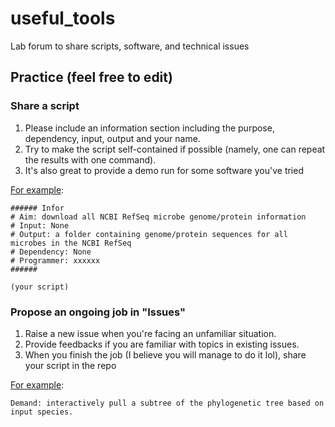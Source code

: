 # useful_tools
Lab forum to share scripts, software, and technical issues

## Practice (feel free to edit)
### Share a script
1. Please include an information section including the purpose, dependency, input, output and your name.
2. Try to make the script self-contained if possible (namely, one can repeat the results with one command). 
3. It's also great to provide a demo run for some software you've tried

[For example]():
```
###### Infor
# Aim: download all NCBI RefSeq microbe genome/protein information
# Input: None
# Output: a folder containing genome/protein sequences for all microbes in the NCBI RefSeq 
# Dependency: None
# Programmer: xxxxxx
######

(your script)
```

### Propose an ongoing job in "Issues"
1. Raise a new issue when you're facing an unfamiliar situation.
2. Provide feedbacks if you are familiar with topics in existing issues.
3. When you finish the job (I believe you will manage to do it lol), share your script in the repo

[For example]():
```
Demand: interactively pull a subtree of the phylogenetic tree based on input species.
```


